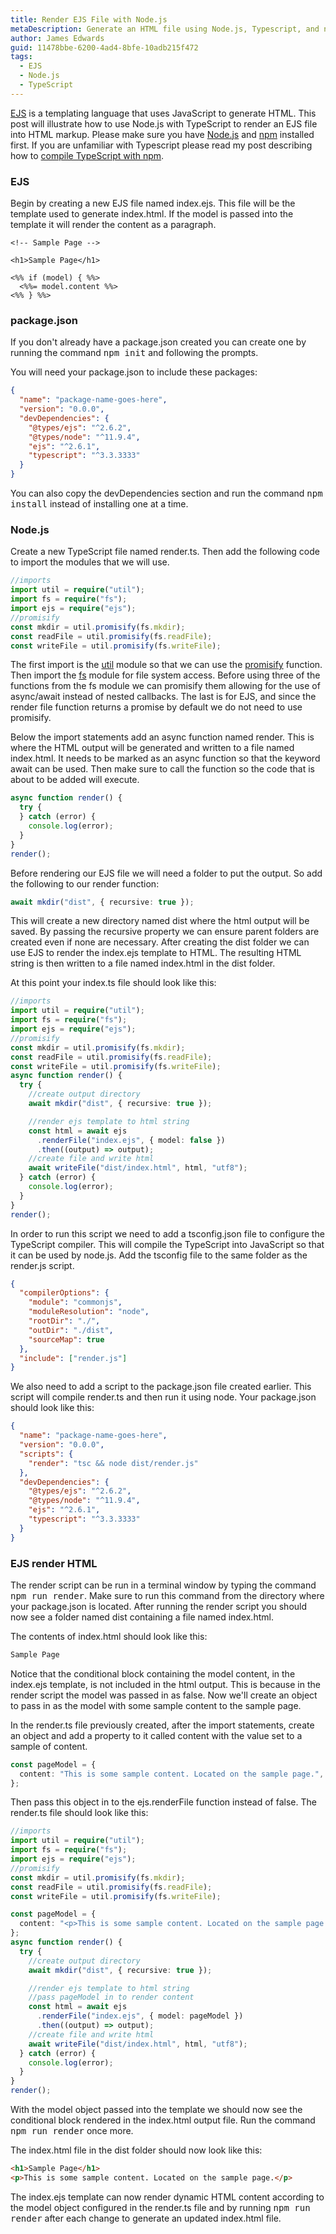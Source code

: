 ```yaml
---
title: Render EJS File with Node.js
metaDescription: Generate an HTML file using Node.js, Typescript, and npm package.json scripts to render an EJS template file.
author: James Edwards
guid: 11478bbe-6200-4ad4-8bfe-10adb215f472
tags:
  - EJS
  - Node.js
  - TypeScript
---
```


[EJS](https://ejs.co/) is a templating language that uses JavaScript to generate HTML. This post will illustrate how to use Node.js with TypeScript to render an EJS file into HTML markup. Please make sure you have [Node.js](https://nodejs.org/en/) and [npm](https://docs.npmjs.com/downloading-and-installing-node-js-and-npm) installed first. If you are unfamiliar with Typescript please read my post describing how to [compile TypeScript with npm](/npm-compile-typescript/).

### EJS

Begin by creating a new EJS file named index.ejs. This file will be the template used to generate index.html. If the model is passed into the template it will render the content as a paragraph.

```ejs
<!-- Sample Page -->

<h1>Sample Page</h1>

<%% if (model) { %%>
  <%%= model.content %%>
<%% } %%>
```

### package.json

If you don't already have a package.json created you can create one by running the command <kbd>npm init</kbd> and following the prompts.

You will need your package.json to include these packages:

```json
{
  "name": "package-name-goes-here",
  "version": "0.0.0",
  "devDependencies": {
    "@types/ejs": "^2.6.2",
    "@types/node": "^11.9.4",
    "ejs": "^2.6.1",
    "typescript": "^3.3.3333"
  }
}
```

You can also copy the devDependencies section and run the command <kbd>npm install</kbd> instead of installing one at a time.

### Node.js

Create a new TypeScript file named render.ts. Then add the following code to import the modules that we will use.

```typescript
//imports
import util = require("util");
import fs = require("fs");
import ejs = require("ejs");
//promisify
const mkdir = util.promisify(fs.mkdir);
const readFile = util.promisify(fs.readFile);
const writeFile = util.promisify(fs.writeFile);
```

The first import is the [util](https://nodejs.org/api/util.html) module so that we can use the [promisify](https://nodejs.org/dist/latest-v8.x/docs/api/util.html#util_util_promisify_original) function. Then import the [fs](https://nodejs.org/api/util.html) module for file system access. Before using three of the functions from the fs module we can promisify them allowing for the use of async/await instead of nested callbacks. The last is for EJS, and since the render file function returns a promise by default we do not need to use promisify.

Below the import statements add an async function named render. This is where the HTML output will be generated and written to a file named index.html. It needs to be marked as an async function so that the keyword await can be used. Then make sure to call the function so the code that is about to be added will execute.

```typescript
async function render() {
  try {
  } catch (error) {
    console.log(error);
  }
}
render();
```

Before rendering our EJS file we will need a folder to put the output. So add the following to our render function:

```typescript
await mkdir("dist", { recursive: true });
```

This will create a new directory named dist where the html output will be saved. By passing the recursive property we can ensure parent folders are created even if none are necessary. After creating the dist folder we can use EJS to render the index.ejs template to HTML. The resulting HTML string is then written to a file named index.html in the dist folder.

At this point your index.ts file should look like this:

```typescript
//imports
import util = require("util");
import fs = require("fs");
import ejs = require("ejs");
//promisify
const mkdir = util.promisify(fs.mkdir);
const readFile = util.promisify(fs.readFile);
const writeFile = util.promisify(fs.writeFile);
async function render() {
  try {
    //create output directory
    await mkdir("dist", { recursive: true });

    //render ejs template to html string
    const html = await ejs
      .renderFile("index.ejs", { model: false })
      .then((output) => output);
    //create file and write html
    await writeFile("dist/index.html", html, "utf8");
  } catch (error) {
    console.log(error);
  }
}
render();
```

In order to run this script we need to add a tsconfig.json file to configure the TypeScript compiler. This will compile the TypeScript into JavaScript so that it can be used by node.js. Add the tsconfig file to the same folder as the render.js script.

```json
{
  "compilerOptions": {
    "module": "commonjs",
    "moduleResolution": "node",
    "rootDir": "./",
    "outDir": "./dist",
    "sourceMap": true
  },
  "include": ["render.js"]
}
```

We also need to add a script to the package.json file created earlier. This script will compile render.ts and then run it using node. Your package.json should look like this:

```json
{
  "name": "package-name-goes-here",
  "version": "0.0.0",
  "scripts": {
    "render": "tsc && node dist/render.js"
  },
  "devDependencies": {
    "@types/ejs": "^2.6.2",
    "@types/node": "^11.9.4",
    "ejs": "^2.6.1",
    "typescript": "^3.3.3333"
  }
}
```

### EJS render HTML

The render script can be run in a terminal window by typing the command <kbd>npm run render</kbd>. Make sure to run this command from the directory where your package.json is located. After running the render script you should now see a folder named dist containing a file named index.html.

The contents of index.html should look like this:

```html
Sample Page
```

Notice that the conditional block containing the model content, in the index.ejs template, is not included in the html output. This is because in the render script the model was passed in as false. Now we'll create an object to pass in as the model with some sample content to the sample page.

In the render.ts file previously created, after the import statements, create an object and add a property to it called content with the value set to a sample of content.

```typescript
const pageModel = {
  content: "This is some sample content. Located on the sample page.",
};
```

Then pass this object in to the ejs.renderFile function instead of false. The render.ts file should look like this:

```typescript
//imports
import util = require("util");
import fs = require("fs");
import ejs = require("ejs");
//promisify
const mkdir = util.promisify(fs.mkdir);
const readFile = util.promisify(fs.readFile);
const writeFile = util.promisify(fs.writeFile);

const pageModel = {
  content: "<p>This is some sample content. Located on the sample page.</p>",
};
async function render() {
  try {
    //create output directory
    await mkdir("dist", { recursive: true });

    //render ejs template to html string
    //pass pageModel in to render content
    const html = await ejs
      .renderFile("index.ejs", { model: pageModel })
      .then((output) => output);
    //create file and write html
    await writeFile("dist/index.html", html, "utf8");
  } catch (error) {
    console.log(error);
  }
}
render();
```

With the model object passed into the template we should now see the conditional block rendered in the index.html output file. Run the command <kbd>npm run render</kbd> once more.

The index.html file in the dist folder should now look like this:

```html
<h1>Sample Page</h1>
<p>This is some sample content. Located on the sample page.</p>
```

The index.ejs template can now render dynamic HTML content according to the model object configured in the render.ts file and by running <kbd>npm run render</kbd> after each change to generate an updated index.html file.
